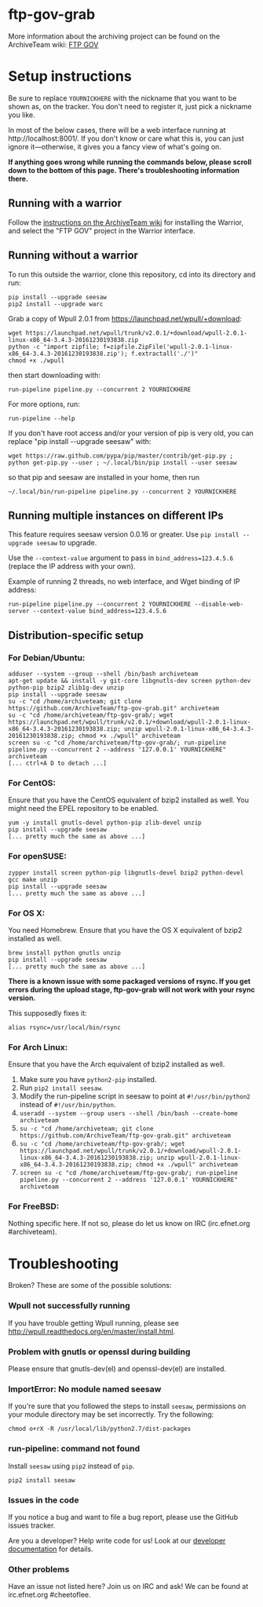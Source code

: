 ftp-gov-grab
=============

More information about the archiving project can be found on the ArchiveTeam wiki: [FTP GOV](http://archiveteam.org/index.php?title=FTP_GOV)

Setup instructions
=========================

Be sure to replace `YOURNICKHERE` with the nickname that you want to be shown as, on the tracker. You don't need to register it, just pick a nickname you like.

In most of the below cases, there will be a web interface running at http://localhost:8001/. If you don't know or care what this is, you can just ignore it—otherwise, it gives you a fancy view of what's going on.

**If anything goes wrong while running the commands below, please scroll down to the bottom of this page. There's troubleshooting information there.**

Running with a warrior
-------------------------

Follow the [instructions on the ArchiveTeam wiki](http://archiveteam.org/index.php?title=Warrior) for installing the Warrior, and select the "FTP GOV" project in the Warrior interface.

Running without a warrior
-------------------------
To run this outside the warrior, clone this repository, cd into its directory and run:

    pip install --upgrade seesaw
    pip2 install --upgrade warc

Grab a copy of Wpull 2.0.1 from https://launchpad.net/wpull/+download:

    wget https://launchpad.net/wpull/trunk/v2.0.1/+download/wpull-2.0.1-linux-x86_64-3.4.3-20161230193838.zip
    python -c "import zipfile; f=zipfile.ZipFile('wpull-2.0.1-linux-x86_64-3.4.3-20161230193838.zip'); f.extractall('./')"
    chmod +x ./wpull

then start downloading with:

    run-pipeline pipeline.py --concurrent 2 YOURNICKHERE

For more options, run:

    run-pipeline --help

If you don't have root access and/or your version of pip is very old, you can replace "pip install --upgrade seesaw" with:

    wget https://raw.github.com/pypa/pip/master/contrib/get-pip.py ; python get-pip.py --user ; ~/.local/bin/pip install --user seesaw

so that pip and seesaw are installed in your home, then run

    ~/.local/bin/run-pipeline pipeline.py --concurrent 2 YOURNICKHERE

Running multiple instances on different IPs
-------------------------------------------

This feature requires seesaw version 0.0.16 or greater. Use `pip install --upgrade seesaw` to upgrade.

Use the `--context-value` argument to pass in `bind_address=123.4.5.6` (replace the IP address with your own).

Example of running 2 threads, no web interface, and Wget binding of IP address:

    run-pipeline pipeline.py --concurrent 2 YOURNICKHERE --disable-web-server --context-value bind_address=123.4.5.6

Distribution-specific setup
-------------------------
### For Debian/Ubuntu:

    adduser --system --group --shell /bin/bash archiveteam
    apt-get update && install -y git-core libgnutls-dev screen python-dev python-pip bzip2 zlib1g-dev unzip
    pip install --upgrade seesaw
    su -c "cd /home/archiveteam; git clone https://github.com/ArchiveTeam/ftp-gov-grab.git" archiveteam
    su -c "cd /home/archiveteam/ftp-gov-grab/; wget https://launchpad.net/wpull/trunk/v2.0.1/+download/wpull-2.0.1-linux-x86_64-3.4.3-20161230193838.zip; unzip wpull-2.0.1-linux-x86_64-3.4.3-20161230193838.zip; chmod +x ./wpull" archiveteam
    screen su -c "cd /home/archiveteam/ftp-gov-grab/; run-pipeline pipeline.py --concurrent 2 --address '127.0.0.1' YOURNICKHERE" archiveteam
    [... ctrl+A D to detach ...]


### For CentOS:

Ensure that you have the CentOS equivalent of bzip2 installed as well. You might need the EPEL repository to be enabled.

    yum -y install gnutls-devel python-pip zlib-devel unzip
    pip install --upgrade seesaw
    [... pretty much the same as above ...]

### For openSUSE:

    zypper install screen python-pip libgnutls-devel bzip2 python-devel gcc make unzip
    pip install --upgrade seesaw
    [... pretty much the same as above ...]

### For OS X:

You need Homebrew. Ensure that you have the OS X equivalent of bzip2 installed as well.

    brew install python gnutls unzip
    pip install --upgrade seesaw
    [... pretty much the same as above ...]

**There is a known issue with some packaged versions of rsync. If you get errors during the upload stage, ftp-gov-grab will not work with your rsync version.**

This supposedly fixes it:

    alias rsync=/usr/local/bin/rsync

### For Arch Linux:

Ensure that you have the Arch equivalent of bzip2 installed as well.

1. Make sure you have `python2-pip` installed.
2. Run `pip2 install seesaw`.
3. Modify the run-pipeline script in seesaw to point at `#!/usr/bin/python2` instead of `#!/usr/bin/python`.
4. `useradd --system --group users --shell /bin/bash --create-home archiveteam`
5. `su -c "cd /home/archiveteam; git clone https://github.com/ArchiveTeam/ftp-gov-grab.git" archiveteam`
6. `su -c "cd /home/archiveteam/ftp-gov-grab/; wget https://launchpad.net/wpull/trunk/v2.0.1/+download/wpull-2.0.1-linux-x86_64-3.4.3-20161230193838.zip; unzip wpull-2.0.1-linux-x86_64-3.4.3-20161230193838.zip; chmod +x ./wpull" archiveteam`
7. `screen su -c "cd /home/archiveteam/ftp-gov-grab/; run-pipeline pipeline.py --concurrent 2 --address '127.0.0.1' YOURNICKHERE" archiveteam`

### For FreeBSD:

Nothing specific here. If not so, please do let us know on IRC (irc.efnet.org #archiveteam).

Troubleshooting
=========================

Broken? These are some of the possible solutions:

### Wpull not successfully running

If you have trouble getting Wpull running, please see http://wpull.readthedocs.org/en/master/install.html.

### Problem with gnutls or openssl during building

Please ensure that gnutls-dev(el) and openssl-dev(el) are installed.

### ImportError: No module named seesaw

If you're sure that you followed the steps to install `seesaw`, permissions on your module directory may be set incorrectly. Try the following:

    chmod o+rX -R /usr/local/lib/python2.7/dist-packages

### run-pipeline: command not found

Install `seesaw` using `pip2` instead of `pip`.

    pip2 install seesaw

### Issues in the code

If you notice a bug and want to file a bug report, please use the GitHub issues tracker.

Are you a developer? Help write code for us! Look at our [developer documentation](http://archiveteam.org/index.php?title=Dev) for details.

### Other problems

Have an issue not listed here? Join us on IRC and ask! We can be found at irc.efnet.org #cheetoflee.
